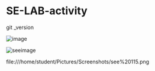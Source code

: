# SE-LAB-activity
git _version








![image](https://github.com/user-attachments/assets/efa3d435-bcf2-423c-a8cd-fc110901d54b)





![seeimage](https://github.com/user-attachments/assets/ec02b05d-8b10-4947-8dd1-57e1ed38331e)

file:///home/student/Pictures/Screenshots/see%20115.png

